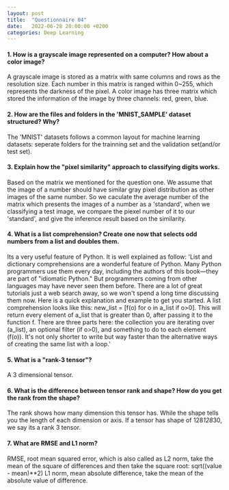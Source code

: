 ```yaml
---
layout: post
title:  "Questionnaire 04"
date:   2022-06-28 20:00:00 +0200
categories: Deep Learning
---
```



#### 1. How is a grayscale image represented on a computer? How about a color image?  
A grayscale image is stored as a matrix with same columns and rows as the resolution size. Each number in this matrix is ranged within 0~255, which represents the darkness of the pixel. A color image has three matrix which stored the information of the image by three channels: red, green, blue.

#### 2. How are the files and folders in the 'MNIST_SAMPLE' dataset structured? Why?  
The 'MNIST' datasets follows a common layout for machine learning datasets: seperate folders for the trainning set and the validation set(and/or test set).

#### 3. Explain how the "pixel similarity" approach to classifying digits works.  
Based on the matrix we mentioned for the question one. We assume that the image of a number should have similar gray pixel distribution as other images of the same number. So we caculate the average number of the matrix which presents the images of a number as a 'standard', when we classifying a test image, we compare the piexel number of it to our 'standard', and give the inference result based on the similarity.

#### 4. What is a list comprehension? Create one now that selects odd numbers from a list and doubles them.  
Its a very useful feature of Python. It is well explained as follow:
    'List and dictionary comprehensions are a wonderful feature of Python. Many Python programmers use them every day, including the authors of this book—they are part of "idiomatic Python." But programmers coming from other languages may have never seen them before. There are a lot of great tutorials just a web search away, so we won't spend a long time discussing them now. Here is a quick explanation and example to get you started. A list comprehension looks like this: new_list = [f(o) for o in a_list if o>0]. This will return every element of a_list that is greater than 0, after passing it to the function f. There are three parts here: the collection you are iterating over (a_list), an optional filter (if o>0), and something to do to each element (f(o)). It's not only shorter to write but way faster than the alternative ways of creating the same list with a loop.'

#### 5. What is a "rank-3 tensor"?  
A 3 dimensional tensor.

#### 6. What is the difference between tensor rank and shape? How do you get the rank from the shape?  
The rank shows how many dimension this tensor has. While the shape tells you the length of each dimension or axis. If a tensor has shape of 128*128*30, we say its a rank 3 tensor.

#### 7. What are RMSE and L1 norm?  
RMSE, root mean squared error, which is also called as L2 norm, take the mean of the square of differences and then take the square root: sqrt((value - mean)**2)
L1 norm, mean absolute difference, take the mean of the absolute value of difference.


